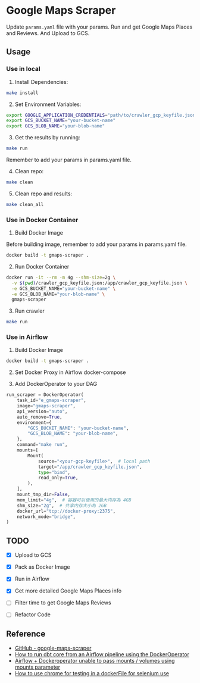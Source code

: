 # Google Maps Scraper

Update `params.yaml` file with your params. Run and get Google Maps Places and Reviews. And Upload to GCS.

## Usage

### Use in local

1. Install Dependencies:
```sh
make install
```

2. Set Environment Variables:
```sh
export GOOGLE_APPLICATION_CREDENTIALS="path/to/crawler_gcp_keyfile.json"
export GCS_BUCKET_NAME="your-bucket-name"
export GCS_BLOB_NAME="your-blob-name"
```

3. Get the results by running:
```sh
make run
```
Remember to add your params in params.yaml file.

4. Clean repo:
```sh
make clean
```

5. Clean repo and results:
```sh
make clean_all
```

### Use in Docker Container

1. Build Docker Image

Before building image, remember to add your params in params.yaml file.
```sh
docker build -t gmaps-scraper .
```

2. Run Docker Container
```sh
docker run -it --rm -m 4g --shm-size=2g \
  -v $(pwd)/crawler_gcp_keyfile.json:/app/crawler_gcp_keyfile.json \
  -e GCS_BUCKET_NAME="your-bucket-name" \
  -e GCS_BLOB_NAME="your-blob-name" \
  gmaps-scraper
```

3. Run crawler
```sh
make run
```

### Use in Airflow

1. Build Docker Image
```sh
docker build -t gmaps-scraper .
```

2. Set Docker Proxy in Airflow docker-compose

3. Add DockerOperator to your DAG
```py
run_scraper = DockerOperator(
    task_id="e_gmaps-scraper",
    image="gmaps-scraper",
    api_version="auto",
    auto_remove=True,
    environment={
        "GCS_BUCKET_NAME": "your-bucket-name",
        "GCS_BLOB_NAME": "your-blob-name",
    },
    command="make run",
    mounts=[
        Mount(
            source="<your-gcp-keyfile>",  # local path
            target="/app/crawler_gcp_keyfile.json",
            type="bind",
            read_only=True,
        ),
    ],
    mount_tmp_dir=False,
    mem_limit="4g",  # 容器可以使用的最大内存為 4GB
    shm_size="2g",  # 共享内存大小為 2GB
    docker_url="tcp://docker-proxy:2375",
    network_mode="bridge",
)
```

## TODO
- [x] Upload to GCS
- [x] Pack as Docker Image
- [x] Run in Airflow
- [x] Get more detailed Google Maps Places info
- [ ] Filter time to get Google Maps Reviews
- [ ] Refactor Code


## Reference

- [GitHub - google-maps-scraper](https://github.com/omkarcloud/google-maps-scraper/tree/master)
- [How to run dbt core from an Airflow pipeline using the DockerOperator](https://medium.com/@tdonizeti/how-to-run-dbt-core-from-an-airflow-pipeline-using-the-dockeroperator-e48cf215e9f6)
- [Airflow + Dockeroperator unable to pass mounts / volumes using mounts parameter](https://stackoverflow.com/questions/73106669/airflow-dockeroperator-unable-to-pass-mounts-volumes-using-mounts-parameter)
- [How to use chrome for testing in a dockerFile for selenium use](https://stackoverflow.com/questions/77668629/how-to-use-chrome-for-testing-in-a-dockerfile-for-selenium-use)
